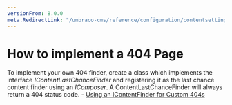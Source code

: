 ```yaml
---
versionFrom: 8.0.0
meta.RedirectLink: "/umbraco-cms/reference/configuration/contentsettings#error-404-collection"
---
```


# How to implement a 404 Page

To implement your own 404 finder, create a class which implements the interface *IContentLastChanceFinder* and registering it as the last chance content finder using an *IComposer*. A ContentLastChanceFinder will always return a 404 status code. - [Using an IContentFinder for Custom 404s](../../routing/request-pipeline/IContentFinder#notfoundhandlers)
